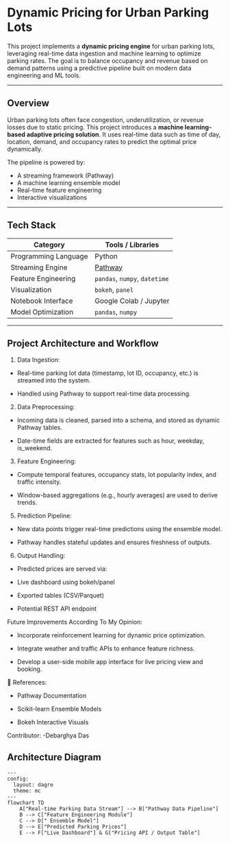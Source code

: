 # Dynamic Pricing for Urban Parking Lots

This project implements a **dynamic pricing engine** for urban parking lots, leveraging real-time data ingestion and machine learning to optimize parking rates. The goal is to balance occupancy and revenue based on demand patterns using a predictive pipeline built on modern data engineering and ML tools.

---

## Overview

Urban parking lots often face congestion, underutilization, or revenue losses due to static pricing. This project introduces a **machine learning-based adaptive pricing solution**. It uses real-time data such as time of day, location, demand, and occupancy rates to predict the optimal price dynamically.

The pipeline is powered by:
- A streaming framework (Pathway)
- A machine learning ensemble model
- Real-time feature engineering
- Interactive visualizations

---

## Tech Stack

| Category | Tools / Libraries |
|---------|-------------------|
| Programming Language | Python |
| Streaming Engine | [Pathway](https://pathway.com/) |
| Feature Engineering | `pandas`, `numpy`, `datetime` |
| Visualization | `bokeh`, `panel` |
| Notebook Interface | Google Colab / Jupyter |
| Model Optimization |  `pandas`, `numpy` |

---
## Project Architecture and Workflow
1. Data Ingestion:
- Real-time parking lot data (timestamp, lot ID, occupancy, etc.) is streamed into the system.

- Handled using Pathway to support real-time data processing.

2. Data Preprocessing:
- Incoming data is cleaned, parsed into a schema, and stored as dynamic Pathway tables.

- Date-time fields are extracted for features such as hour, weekday, is_weekend.

3. Feature Engineering:
- Compute temporal features, occupancy stats, lot popularity index, and traffic intensity.

- Window-based aggregations (e.g., hourly averages) are used to derive trends.


5. Prediction Pipeline:
- New data points trigger real-time predictions using the ensemble model.

- Pathway handles stateful updates and ensures freshness of outputs.

6. Output Handling:
- Predicted prices are served via:

- Live dashboard using bokeh/panel

- Exported tables (CSV/Parquet)

- Potential REST API endpoint

Future Improvements According To My Opinion:
- Incorporate reinforcement learning for dynamic price optimization.

- Integrate weather and traffic APIs to enhance feature richness.

- Develop a user-side mobile app interface for live pricing view and booking.

🔗 References:
- Pathway Documentation

- Scikit-learn Ensemble Models

- Bokeh Interactive Visuals

Contributor:
-Debarghya Das 


##  Architecture Diagram

```mermaid
---
config:
  layout: dagre
  theme: mc
---
flowchart TD
    A["Real-time Parking Data Stream"] --> B["Pathway Data Pipeline"]
    B --> C["Feature Engineering Module"]
    C --> D[" Ensemble Model"]
    D --> E["Predicted Parking Prices"]
    E --> F["Live Dashboard"] & G["Pricing API / Output Table"]




